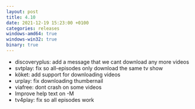 ```yaml
---
layout: post
title: 4.10
date: 2021-12-19 15:23:00 +0100
categories: releases
windows-amd64: true
windows-win32: true
binary: true
---
```


* discoveryplus: add a message that we cant download any more videos
* svtplay: fix so all-episodes only download the same tv show
* köket: add support for downloading videos
* urplay: fix downloading thumbernail
* viafree: dont crash on some videos
* Improve help text on -M
* tv4play: fix so all episodes work
